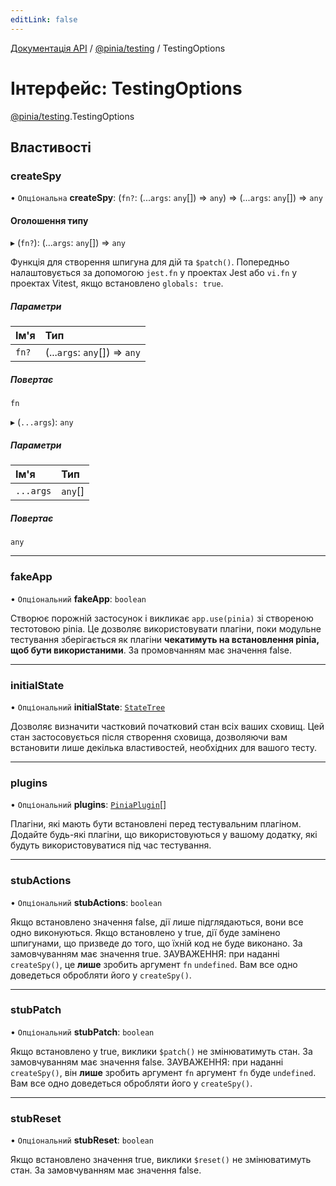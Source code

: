 ```yaml
---
editLink: false
---
```


[Документація API](../index.md) / [@pinia/testing](../modules/pinia_testing.md) / TestingOptions

# Інтерфейс: TestingOptions

[@pinia/testing](../modules/pinia_testing.md).TestingOptions

## Властивості

### createSpy

• `Опціональна` **createSpy**: (`fn?`: (...`args`: `any`[]) => `any`) => (...`args`: `any`[]) => `any`

#### Оголошення типу

▸ (`fn?`): (...`args`: `any`[]) => `any`

Функція для створення шпигуна для дій та `$patch()`. Попередньо 
налаштовується за допомогою `jest.fn` у проектах Jest або `vi.fn` 
у проектах Vitest, якщо встановлено `globals: true`.

##### Параметри

| Ім'я | Тип |
| :------ | :------ |
| `fn?` | (...`args`: `any`[]) => `any` |

##### Повертає

`fn`

▸ (`...args`): `any`

##### Параметри

| Ім'я | Тип |
| :------ | :------ |
| `...args` | `any`[] |

##### Повертає

`any`

___

### fakeApp

• `Опціональний` **fakeApp**: `boolean`

Створює порожній застосунок і викликає `app.use(pinia)` зі створеною 
тестотовою pinia. Це дозволяє використовувати плагіни, поки модульне 
тестування зберігається як плагіни **чекатимуть на встановлення pinia, 
щоб бути використаними**. За промовчанням має значення false.

___

### initialState

• `Опціональний` **initialState**: [`StateTree`](../modules/pinia.md#statetree)

Дозволяє визначити частковий початковий стан всіх ваших сховищ. Цей стан 
застосовується після створення сховища, дозволяючи вам встановити лише 
декілька властивостей, необхідних для вашого тесту.
___

### plugins

• `Опціональний` **plugins**: [`PiniaPlugin`](pinia.PiniaPlugin.md)[]

Плагіни, які мають бути встановлені перед тестувальним плагіном. Додайте 
будь-які плагіни, що використовуються у вашому додатку, які будуть 
використовуватися під час тестування.

___

### stubActions

• `Опціональний` **stubActions**: `boolean`

Якщо встановлено значення false, дії лише підглядаються, вони все одно 
виконуються. Якщо встановлено у true, дії буде замінено шпигунами, що 
призведе до того, що їхній код не буде виконано. За замовчуванням має 
значення true. ЗАУВАЖЕННЯ: при наданні `createSpy()`, це **лише** зробить 
аргумент `fn` `undefined`. Вам все одно доведеться обробляти його у `createSpy()`.

___

### stubPatch

• `Опціональний` **stubPatch**: `boolean`

Якщо встановлено у true, виклики `$patch()` не змінюватимуть стан. За замовчуванням 
має значення false. ЗАУВАЖЕННЯ: при наданні `createSpy()`, він **лише** зробить аргумент
`fn` аргумент `fn` буде `undefined`. Вам все одно доведеться обробляти його у `createSpy()`.

___

### stubReset

• `Опціональний` **stubReset**: `boolean`

Якщо встановлено значення true, виклики `$reset()` не змінюватимуть стан. 
За замовчуванням має значення false.

